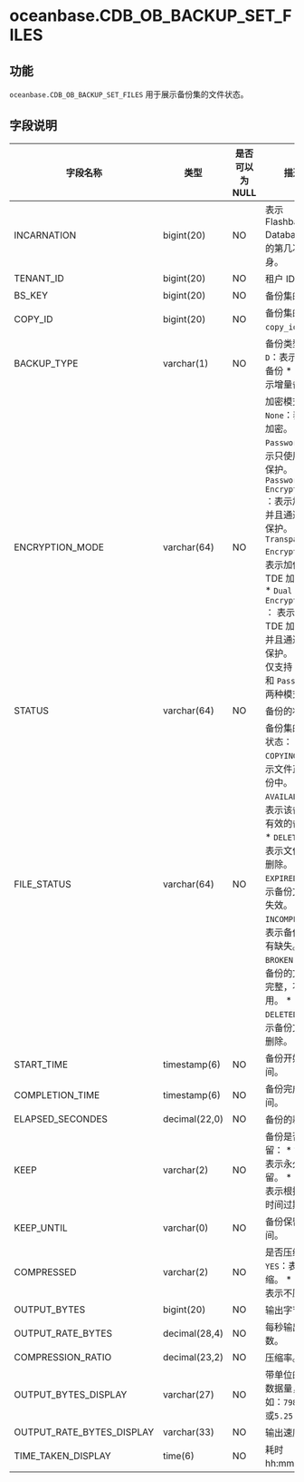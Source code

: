 oceanbase.CDB_OB_BACKUP_SET_FILES 
======================================================



功能 
-----------------------

`oceanbase.CDB_OB_BACKUP_SET_FILES` 用于展示备份集的文件状态。

字段说明 
-------------------------



|           字段名称            |      类型       | 是否可以为 NULL |                                                                                                                                                                                                                                      描述                                                                                                                                                                                                                                       |
|---------------------------|---------------|------------|-------------------------------------------------------------------------------------------------------------------------------------------------------------------------------------------------------------------------------------------------------------------------------------------------------------------------------------------------------------------------------------------------------------------------------------------------------------------------------|
| INCARNATION               | bigint(20)    | NO         | 表示 Flashback Database 后的第几次分身。                                                                                                                                                                                                                                                                                                                                                                                                                                                |
| TENANT_ID                 | bigint(20)    | NO         | 租户 ID。                                                                                                                                                                                                                                                                                                                                                                                                                                                                        |
| BS_KEY                    | bigint(20)    | NO         | 备份集的值。                                                                                                                                                                                                                                                                                                                                                                                                                                                                        |
| COPY_ID                   | bigint(20)    | NO         | 备份集的 `copy_id`。                                                                                                                                                                                                                                                                                                                                                                                                                                                               |
| BACKUP_TYPE               | varchar(1)    | NO         | 备份类型： * `D`：表示全量备份   * `I`：表示增量备份                                                                                                                                                                                                                                                                                                                                          |
| ENCRYPTION_MODE           | varchar(64)   | NO         | 加密模式： * `None`：表示不加密。   * `Password`：表示只使用密码保护。   * `Password Encryption` ：表示加密，并且通过密码保护。   * `Transparent Encryption`： 表示加使用了 TDE 加密。   * `Dual mode Encryption` ： 表示通过 TDE 加密，并且通过密码保护。    目前仅支持 `None` 和 `Password` 两种模式。                                            |
| STATUS                    | varchar(64)   | NO         | 备份的状态。                                                                                                                                                                                                                                                                                                                                                                                                                                                                        |
| FILE_STATUS               | varchar(64)   | NO         | 备份集的文件状态： * `COPYING`：表示文件正在备份中。   * `AVAILABLE`：表示该备份为有效的备份。   * `DELETING`：表示文件正在删除。   * `EXPIRED`：表示备份文件已失效。   * `INCOMPLETE`：表示备份文件有缺失。   * `BROKEN`：表示备份的文件不完整，不可使用。   * `DELETED`：表示备份文件已删除。    |
| START_TIME                | timestamp(6)  | NO         | 备份开始时间。                                                                                                                                                                                                                                                                                                                                                                                                                                                                       |
| COMPLETION_TIME           | timestamp(6)  | NO         | 备份完成时间。                                                                                                                                                                                                                                                                                                                                                                                                                                                                       |
| ELAPSED_SECONDES          | decimal(22,0) | NO         | 备份的耗时。                                                                                                                                                                                                                                                                                                                                                                                                                                                                        |
| KEEP                      | varchar(2)    | NO         | 备份是否保留： * `YES`：表示永久保留。   * `NO`：表示根据保留时间过期。                                                                                                                                                                                                                                                                                                                               |
| KEEP_UNTIL                | varchar(0)    | NO         | 备份保留的时间。                                                                                                                                                                                                                                                                                                                                                                                                                                                                      |
| COMPRESSED                | varchar(2)    | NO         | 是否压缩： * `YES`：表示压缩。   * `NO`：表示不压。                                                                                                                                                                                                                                                                                                                                         |
| OUTPUT_BYTES              | bigint(20)    | NO         | 输出字节数。                                                                                                                                                                                                                                                                                                                                                                                                                                                                        |
| OUTPUT_RATE_BYTES         | decimal(28,4) | NO         | 每秒输出字节数。                                                                                                                                                                                                                                                                                                                                                                                                                                                                      |
| COMPRESSION_RATIO         | decimal(23,2) | NO         | 压缩率。                                                                                                                                                                                                                                                                                                                                                                                                                                                                          |
| OUTPUT_BYTES_DISPLAY      | varchar(27)   | NO         | 带单位的输出数据量，例如：`798.01 M` 或`5.25 G`。                                                                                                                                                                                                                                                                                                                                                                                                                                            |
| OUTPUT_RATE_BYTES_DISPLAY | varchar(33)   | NO         | 输出速度。                                                                                                                                                                                                                                                                                                                                                                                                                                                                         |
| TIME_TAKEN_DISPLAY        | time(6)       | NO         | 耗时 hh:mm:ss。                                                                                                                                                                                                                                                                                                                                                                                                                                                                  |


